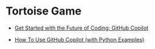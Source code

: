 # Tortoise Game

-   [Get Started with the Future of Coding: GitHub Copilot](https://www.youtube.com/watch?v=Fi3AJZZregI&t=44s)

-   [How To Use GitHub Copilot (with Python Examples)](https://www.youtube.com/watch?v=tG8PPne7ef0&t=289s)